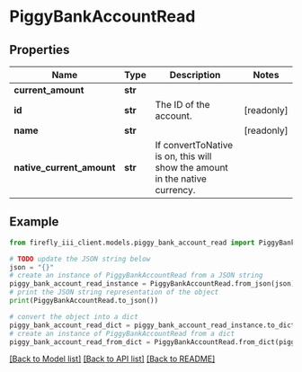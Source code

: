# PiggyBankAccountRead


## Properties

Name | Type | Description | Notes
------------ | ------------- | ------------- | -------------
**current_amount** | **str** |  | 
**id** | **str** | The ID of the account. | [readonly] 
**name** | **str** |  | [readonly] 
**native_current_amount** | **str** | If convertToNative is on, this will show the amount in the native currency. | 

## Example

```python
from firefly_iii_client.models.piggy_bank_account_read import PiggyBankAccountRead

# TODO update the JSON string below
json = "{}"
# create an instance of PiggyBankAccountRead from a JSON string
piggy_bank_account_read_instance = PiggyBankAccountRead.from_json(json)
# print the JSON string representation of the object
print(PiggyBankAccountRead.to_json())

# convert the object into a dict
piggy_bank_account_read_dict = piggy_bank_account_read_instance.to_dict()
# create an instance of PiggyBankAccountRead from a dict
piggy_bank_account_read_from_dict = PiggyBankAccountRead.from_dict(piggy_bank_account_read_dict)
```
[[Back to Model list]](../README.md#documentation-for-models) [[Back to API list]](../README.md#documentation-for-api-endpoints) [[Back to README]](../README.md)


